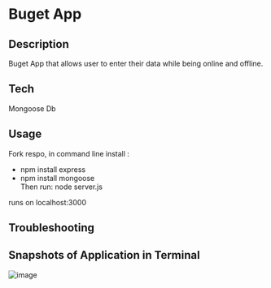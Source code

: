 
# Buget App   

## Description 
Buget App that allows user to enter their data while being online and offline. 

## Tech 
Mongoose Db  

## Usage 
Fork respo, in command line install :
- npm install express 
- npm install mongoose  
Then run:  node server.js    

runs on localhost:3000

## Troubleshooting 

## Snapshots of Application in Terminal 
![image](https://user-images.githubusercontent.com/64391826/88470604-57ce2780-cecc-11ea-9497-c045daefaca0.png)
